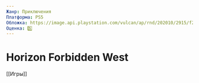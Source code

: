 ```yaml
---
Жанр: Приключения
Платформа: PS5
Обложка: https://image.api.playstation.com/vulcan/ap/rnd/202010/2915/f2jH2HOP0yYYQtDPd8LjqErv.jpg
Оценка: 5️⃣
---
```


# Horizon Forbidden West

[[Игры]]